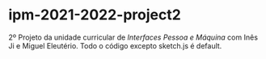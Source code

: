 # ipm-2021-2022-project2

2º Projeto da unidade curricular de *Interfaces Pessoa e Máquina* com Inês Ji e Miguel Eleutério.
Todo o código excepto sketch.js é default.
